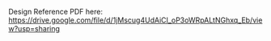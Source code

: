 Design Reference PDF here: https://drive.google.com/file/d/1jMscug4UdAiCI_oP3oWRpALtNGhxq_Eb/view?usp=sharing
